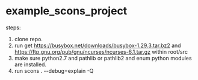 # example_scons_project

steps:
1. clone repo.
2. run get https://busybox.net/downloads/busybox-1.29.3.tar.bz2 and https://ftp.gnu.org/pub/gnu/ncurses/ncurses-6.1.tar.gz within root/src
3. make sure python2.7 and pathlib or pathlib2 and enum python modules are installed.
4. run scons . --debug=explain -Q
